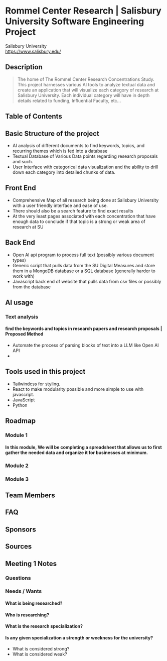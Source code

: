 # Rommel Center Research | Salisbury University Software Engineering Project

Salisbury University  
https://www.salisbury.edu/ 

## Description
> The home of The Rommel Center Research Concentrations Study. This project harnesses various AI tools to analyze textual data and create an application that will visualize each category of research at Salisbury University. Each individual category will have in depth details related to funding, Influential Faculty, etc...

## Table of Contents

## Basic Structure of the project
- AI analysis of different documents to find keywords, topics, and recurring themes which is fed into a database
- Textual Database of Various Data points regarding research proposals and such.
- User Interface with categorical data visualization and the ability to drill down each category into detailed chunks of data.

## Front End 
- Comprehensive Map of all research being done at Salisbury University with a user friendly interface and ease of use.
- There should also be a search feature to find exact results
- At the very least pages associated with each concentration that have enough data to conclude if that topic is a strong or weak area of research at SU

## Back End 
- Open AI api program to process full text (possibly various document types)
- Generic script that pulls data from the SU Digital Measures and store them in a MongoDB database or a SQL database (generally harder to work with)
- Javascript back end of website that pulls data from csv files or possibly from the database

## AI usage
### Text analysis
#### find the keywords and topics in research papers and research proposals | Proposed Method
- Automate the process of parsing blocks of text into a LLM like Open AI API
- 
## Tools used in this project
- Tailwindcss for styling.
- React to make modularity possible and more simple to use with javascript.
- JavaScript
- Python

## Roadmap

### Module 1
#### In this module, We will be completing a spreadsheet that allows us to first gather the needed data and organize it for businesses at minimum.

### Module 2

### Module 3

## Team Members

## FAQ

## Sponsors

## Sources



## Meeting 1 Notes

### Questions 


### Needs / Wants
#### What is being researched?
#### Who is researching?
#### What is the research specialization?
#### Is any given specialization a strength or weekness for the university?
- What is considered strong?
- What is considered weak?
#### 
